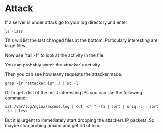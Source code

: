 # Attack
If a server is under attack go to your log directory and enter
```
ls -latr
```

This will list the last changed files at the bottom. Particulary interesting
are large files.

Now use "tail -f" to look at the activity in the file.

You can probably watch the attacker's activity.

Then you can see how many requests the attacker made.
```
grep -ir "attacker ip" ./ | wc -l 
```

Or to get a list of the most interesting IPs you can use the following command:
```
cat /var/log/nginx/access.log | cut -d" " -f1 | sort | uniq -c | sort -rn | less
```

But it is urgent to immediately start dropping the attackers IP packets.
So maybe stop probing around and get rid of him.
